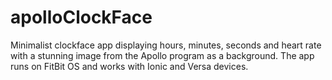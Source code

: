 # apolloClockFace

Minimalist clockface app displaying hours, minutes, seconds and heart rate with a stunning image from the Apollo program as a background. 
The app runs on FitBit OS and works with Ionic and Versa devices.  
